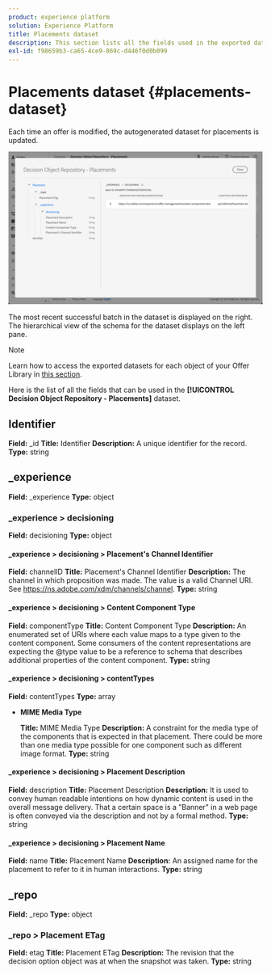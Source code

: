 ```yaml
---
product: experience platform
solution: Experience Platform
title: Placements dataset
description: This section lists all the fields used in the exported dataset for placements.
exl-id: f98659b3-ca65-4ce9-869c-d446f0d0b099
---
```

# Placements dataset {#placements-dataset}

Each time an offer is modified, the autogenerated dataset for placements is updated.

![](../assets/dataset-placements.png)

The most recent successful batch in the dataset is displayed on the right. The hierarchical view of the schema for the dataset displays on the left pane.

>[!NOTE]
>
>Learn how to access the exported datasets for each object of your Offer Library in [this section](../export-catalog/access-dataset.md).

Here is the list of all the fields that can be used in the **[!UICONTROL Decision Object Repository - Placements]** dataset.

<!--A placement describes a location or place in a personalized message. It is used to set technical constraints for content that the personalization decision supplies. The placement also represents a request to produce certain types of metrics when an experience event is produced where this placement is involved. For instance, the placement facilitates a personalized clickable image inside an email shown to an end-user. The placement may for instance request from the assembled experience that the click on its image gets reported in an experience event with a metric https://ns.adobe.com/xdm/data/metrics/web/linkclicks and a reference to this placement.-->
    
## Identifier
    
**Field:** _id
**Title:** Identifier
**Description:** A unique identifier for the record.
**Type:** string

## _experience

**Field:** _experience
**Type:** object

### _experience > decisioning

**Field:** decisioning
**Type:** object

#### _experience > decisioning > Placement's Channel Identifier

**Field:** channelID
**Title:** Placement's Channel Identifier
**Description:** The channel in which proposition was made. The value is a valid Channel URI. See https://ns.adobe.com/xdm/channels/channel.
**Type:** string

#### _experience > decisioning > Content Component Type

**Field:** componentType
**Title:** Content Component Type
**Description:** An enumerated set of URIs where each value maps to a type given to the content component. Some consumers of the content representations are expecting the @type value to be a reference to schema that describes additional properties of the content component.
**Type:** string

#### _experience > decisioning > contentTypes

**Field:** contentTypes
**Type:** array

* **MIME Media Type**

    **Title:** MIME Media Type
    **Description:** A constraint for the media type of the components that is expected in that placement. There could be more than one media type possible for one component such as different image format.
    **Type:** string

#### _experience > decisioning > Placement Description

**Field:** description
**Title:** Placement Description
**Description:** It is used to convey human readable intentions on how dynamic content is used in the overall message delivery. That a certain space is a \"Banner\" in a web page is often conveyed via the description and not by a formal method.
**Type:** string

#### _experience > decisioning > Placement Name

**Field:** name
**Title:** Placement Name
**Description:** An assigned name for the placement to refer to it in human interactions.
**Type:** string

## _repo

**Field:** _repo
**Type:** object
    
### _repo > Placement ETag

**Field:** etag
**Title:** Placement ETag
**Description:** The revision that the decision option object was at when the snapshot was taken.
**Type:** string
